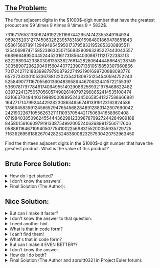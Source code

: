 ## [The Problem:](https://projecteuler.net/problem=8)

<p>The four adjacent digits in the $1000$-digit number that have the greatest product are $9 \times 9 \times 8 \times 9 = 5832$.</p>
<p class="monospace center">
73167176531330624919225119674426574742355349194934<br>
96983520312774506326239578318016984801869478851843<br>
85861560789112949495459501737958331952853208805511<br>
12540698747158523863050715693290963295227443043557<br>
66896648950445244523161731856403098711121722383113<br>
62229893423380308135336276614282806444486645238749<br>
30358907296290491560440772390713810515859307960866<br>
70172427121883998797908792274921901699720888093776<br>
65727333001053367881220235421809751254540594752243<br>
52584907711670556013604839586446706324415722155397<br>
53697817977846174064955149290862569321978468622482<br>
83972241375657056057490261407972968652414535100474<br>
82166370484403199890008895243450658541227588666881<br>
16427171479924442928230863465674813919123162824586<br>
17866458359124566529476545682848912883142607690042<br>
24219022671055626321111109370544217506941658960408<br>
07198403850962455444362981230987879927244284909188<br>
84580156166097919133875499200524063689912560717606<br>
05886116467109405077541002256983155200055935729725<br>
71636269561882670428252483600823257530420752963450<br></p>
<p>Find the thirteen adjacent digits in the $1000$-digit number that have the greatest product. What is the value of this product?</p>

## Brute Force Solution:

<details>
    <summary>
        How do I get started?
    </summary>
        As shown in the solution to Problem 4, converting an integer to a string is faster for extracting digits than trying to deal with the integer itself.<br><br>
        Then, how do you separate out 13 adjacent digits from this string?<br></br>
        Then, how do you extract each individual digit?
</details>

<details>
    <summary>
        I don't know the answers!
    </summary>
        The answer, in short, is slices and for loops. We will call each set of 13 adjacent digits a "slice."<br><br>
  First, use a loop where the range corresponds to the number of slices in a 1000 digit number. The answer is not <code>1000 / 13</code>.<br><br>
  In each loop use a slice like <code>adjacent_digits = big_number_string[i : adjacent_digits_length + i]</code>.<br><br> 
  Then, extract individual digits with a for loop like this:<br><br>
  <code>for digit in adjacent_digits:
        product = product * int(digit)</code><br><br>
  Finally, add a variable to store the highest product found so far. Update it when you find a higher product than it.
</details>

<details>
    <summary>
        Final Solution (The Author):
    </summary><code>big_number = 7316717...
big_number_string = str(big_number)
adjacent_digits_length = 13
#
highest_product = 0
for i in range(0, 1000 - adjacent_digits_length):
    adjacent_digits = big_number_string[i : adjacent_digits_length + i]
    product = 1
    for digit in adjacent_digits:
        product = product * int(digit)
    if product > highest_product:
        highest_product = product
print(highest_product)</code><br><br>
  Runtime: 0.002 seconds
</details>

## Nice Solution:

<details>
    <summary>
        But can I make it faster?
    </summary>
  Yes. Currently the code checks every single slice. There are some that can be skipped because without calculating their product, it is guarenteed they cannot be the highest. What are they?
  </details>

<details>
    <summary>
        I don't know the answer to that question.
    </summary>
Slices containing zeros will have their product equal zero.  
  </details>

<details>
    <summary>
        I need another hint.
    </summary>
Consider the <code>for digit in adjacent_digits:</code> statement. Try adding a statement for if the digit is zero.
</details>

<details>
    <summary>
        What is that in code form?
    </summary>
  <code>    for digit in adjacent_digits:
        product = product * int(digit)
        if product == 0:
            break</code><br><br>
  There are some inefficiencies with this. If a slice has a 0, the ones surrounding it also have a 0. It would be nice to skip multiple slices at once to the first slice that doesn't have that zero in it. This canot be done with the break function. There are at least two other ways to doing it. Try to find them. 
</details>

<details>
    <summary>
        I can't find them!
    </summary>
  The first way is to use a while loop. The second way is to use <code>iter()</code>, as described by <cite
      ><a href="https://stackoverflow.com/questions/22295901/skip-multiple-iterations-in-loop"
        >Martjin Pieters on Stack Overflow.</a></cite>
</details>

<details>
    <summary>
        What's that in code form?
    </summary>
    Here is the first way:<br><code>big_number = 7316717...
big_number_string = str(big_number)
adjacent_digits_length = 13
#
highest_product = 0
i = 0
while i < 1000 - adjacent_digits_length:
    adjacent_digits = big_number_string[i : adjacent_digits_length + i]
    product = 1
    for digit in adjacent_digits:
        product = product * int(digit)
        if product == 0:
            skip_number = adjacent_digits.index("0")
            i += skip_number
            break
    if product > highest_product:
        highest_product = product
    i += 1
print(highest_product)</code><br><br>
  Runtime: 0.001 seconds
</details>

<details>
    <summary>
        But can I make it EVEN BETTER??
    </summary>
  Yes. The improved code still recalculates the product for each string starting from 1. However, of out of 13 digits of a new slice are shared with a previous slice. Most of the work is already done. How can you change the product of a previous slice to turn it into a new slice? 
</details>

<details>
    <summary>
        I don't know the answer.
    </summary>
  Divide the first digit in the previous slice and multiply the new digit from the new slice. Then, you only have to calculate the product of the first 13 digits. The rest of them can be found just by modifying the first and last digit. This idea of only changing the fist and last element is a "sliding window technique." <br><br>
  The difficulty here is to find a way to implement both time-saving measures into the same code. Below is code that implements the sliding window method without skipping zeros. Where the function would multiply or divide by zero, it uses 0.0001 instead.
</details>

<details>
    <summary>
        How do I do both?
    </summary><code>big_number = 7316717...
big_number_string = str(big_number)
adjacent_digits_length = 13
#
initial_slice = big_number_string[0: adjacent_digits_length]
product = 1
for digit in initial_slice:
    if digit == "0":
        product = product * 0.0001
    else:
        product = product * int(digit)
highest_product = product
#
for i in range(0, 1000 - adjacent_digits_length):
    if big_number_string[i] == "0":
        product = product / 0.0001
    else:
        product = product / int(big_number_string[i])
    if big_number_string[i + adjacent_digits_length] == "0":
        product = product * 0.0001
    else:
        product = product * int(big_number_string[i + adjacent_digits_length])
    if product > highest_product:
        highest_product = product
#
print(int(highest_product + 0.5))</code><br><br>
  Runtime: 0.0005 seconds<br><br>
  The trouble is that when skipping because of a zero, the sliding window doesn't work anymore. A clever solution, one I didn't think of myself, can be attributed to apruitt0321 on the Project Euler forum. Split the big number into sections separated by the zeros. Then, call the sliding window funciton for each of these substrings.
</details>

<details>
    <summary>
        Final Solution (The Author and apruitt0321 in Project Euler forum):
          </summary>
      <code>#big_number = 7316717...
big_number_string = str(big_number)
adjacent_digits_length = 13
#
def sliding_window(string):
    global adjacent_digits_length
    initial_slice = string[0: adjacent_digits_length]
    product = 1
    for digit in initial_slice:
        if digit == "0":
            product = product * 0.0001
        else:
            product = product * int(digit)
    highest_product_in_string = product
#
    for i in range(0, len(string) - adjacent_digits_length):
        if string[i] == "0":
            product = product / 0.0001
        else:
            product = product / int(string[i])
        if string[i + adjacent_digits_length] == "0":
            product = product * 0.0001
        else:
            product = product * int(string[i + adjacent_digits_length])
        highest_product_in_string = max(highest_product_in_string, product)
    return highest_product_in_string
#
list_of_substrings = big_number_string.split("0")
highest_product = 0
for substring in list_of_substrings:
    if len(substring) >= adjacent_digits_length:
        highest_product = max(highest_product, sliding_window(substring))
#
print(int(highest_product + 0.5))</code><br><br>
  Runtime: 0.0002 seconds
</details>
